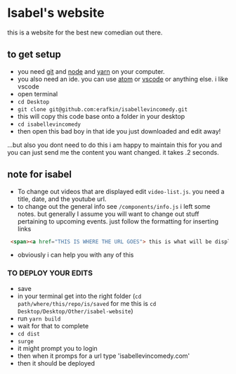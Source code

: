 # Isabel's website

this is a website for the best new comedian out there.

## to get setup
- you need [git](https://git-scm.com/book/en/v2/Getting-Started-Installing-Git) and [node](https://nodejs.org/en/download/) and [yarn](https://classic.yarnpkg.com/lang/en/docs/install/#mac-stable) on your computer.
- you also need an ide. you can use [atom](https://atom.io/) or [vscode](https://code.visualstudio.com/) or anything else. i like vscode
- open terminal
- `cd Desktop`
- `git clone git@github.com:erafkin/isabellevincomedy.git`
- this will copy this code base onto a folder in your desktop
- `cd isabellevincomedy`
- then open this bad boy in that ide you just downloaded and edit away!

...but also you dont need to do this i am happy to maintain this for you and you can just send me the content you want changed. it takes .2 seconds.


## note for isabel
- To change out videos that are displayed edit `video-list.js`. you need a title, date, and the youtube url.
- to change out the general info see `/components/info.js` i left some notes. but generally I assume you will want to change out stuff pertaining to upcoming events. just follow the formatting for inserting links 
```html
 <span><a href="THIS IS WHERE THE URL GOES"> this is what will be displayed on the site</a></span>
```
- obviously i can help you with any of this

### TO DEPLOY YOUR EDITS
- save
- in your terminal get into the right folder (`cd path/where/this/repo/is/saved` for me this is `cd Desktop/Desktop/Other/isabel-website`)
- run `yarn build`
- wait for that to complete
- `cd dist`
- `surge`
- it might prompt you to login
- then when it promps for a url type 'isabellevincomedy.com'
- then  it should be deployed
